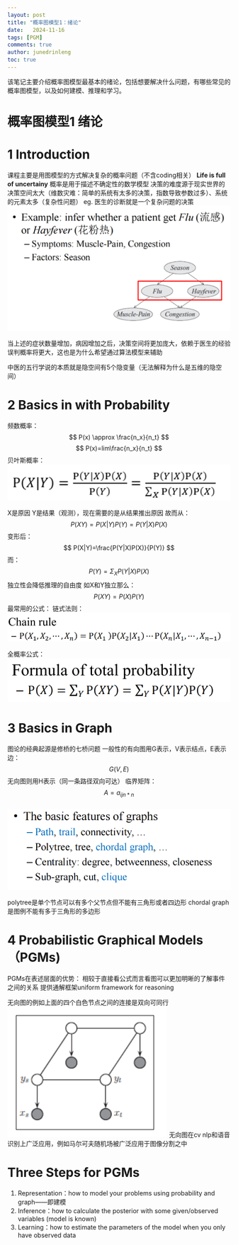 ```yaml
---
layout: post
title: "概率图模型1：绪论"
date:   2024-11-16
tags: [PGM]
comments: true
author: junedrinleng
toc: true
---
```



该笔记主要介绍概率图模型最基本的绪论，包括想要解决什么问题，有哪些常见的概率图模型，以及如何建模、推理和学习。


<!-- more -->

# 概率图模型1 绪论

# 1 Introduction 
课程主要是用图模型的方式解决复杂的概率问题（不含coding相关）
**Life is full of uncertainy**
概率是用于描述不确定性的数学模型
决策的难度源于现实世界的决策空间太大（维数灾难：简单的系统有太多的决策，指数导致参数过多）、系统的元素太多（复杂性问题）
eg. 医生的诊断就是一个复杂问题的决策
![](https://raw.githubusercontent.com/JuneDrinleng/JuneDrinleng.github.io/main/img/2024-11-16-%E6%A6%82%E7%8E%87%E5%9B%BE%E6%A8%A1%E5%9E%8B1%E7%BB%AA%E8%AE%BA/image-20240909101452938.png)


当上述的症状数量增加，病因增加之后，决策空间将更加庞大，依赖于医生的经验误判概率将更大，这也是为什么希望通过算法模型来辅助

中医的五行学说的本质就是隐空间有5个隐变量（无法解释为什么是五维的隐空间）
# 2 Basics in with Probability
频数概率：
$$
P(x) \approx \frac{n_x}{n_t}
$$
$$
P(x)=lim\frac{n_x}{n_t}
$$
贝叶斯概率：   
![](https://raw.githubusercontent.com/JuneDrinleng/JuneDrinleng.github.io/main/img/2024-11-16-%E6%A6%82%E7%8E%87%E5%9B%BE%E6%A8%A1%E5%9E%8B1%E7%BB%AA%E8%AE%BA/image-20240909102407997.png)

X是原因 Y是结果（观测），现在需要的是从结果推出原因
故而从：
$$
P(XY)=P(X|Y)P(Y)=P(Y|X)P(X)
$$
变形后：
$$
P(X|Y)=\frac{P(Y|X)P(X)}{P(Y)}
$$
而：
$$
P(Y)=\Sigma_XP(Y|X)P(X) 
$$
独立性会降低推理的自由度
如X和Y独立那么：
$$
P(XY)=P(X)P(Y)
$$
最常用的公式：
链式法则：  
![](https://raw.githubusercontent.com/JuneDrinleng/JuneDrinleng.github.io/main/img/2024-11-16-%E6%A6%82%E7%8E%87%E5%9B%BE%E6%A8%A1%E5%9E%8B1%E7%BB%AA%E8%AE%BA/image-20240909103303796.png)

全概率公式：  
![](https://raw.githubusercontent.com/JuneDrinleng/JuneDrinleng.github.io/main/img/2024-11-16-%E6%A6%82%E7%8E%87%E5%9B%BE%E6%A8%A1%E5%9E%8B1%E7%BB%AA%E8%AE%BA/image-20240909103444904.png)

# 3 Basics in Graph
图论的经典起源是修桥的七桥问题
一般性的有向图用G表示，V表示结点，E表示边：
$$G(V,E)$$
无向图则用H表示（同一条路径双向可达）
临界矩阵：
$$A={a_{ij}}_{n*n}$$  
![](https://raw.githubusercontent.com/JuneDrinleng/JuneDrinleng.github.io/main/img/2024-11-16-%E6%A6%82%E7%8E%87%E5%9B%BE%E6%A8%A1%E5%9E%8B1%E7%BB%AA%E8%AE%BA/image-20240909112152821.png)

polytree是单个节点可以有多个父节点但不能有三角形或者四边形
chordal graph是图例不能有多于三角形的多边形

# 4 Probabilistic Graphical Models（PGMs)
PGMs在表述层面的优势：
相较于直接看公式而言看图可以更加明晰的了解事件之间的关系
提供通解框架uniform framework for reasoning

无向图的例如上面的四个白色节点之间的连接是双向可同行  
![](https://raw.githubusercontent.com/JuneDrinleng/JuneDrinleng.github.io/main/img/2024-11-16-%E6%A6%82%E7%8E%87%E5%9B%BE%E6%A8%A1%E5%9E%8B1%E7%BB%AA%E8%AE%BA/image-20240909113531985.png)
无向图在cv nlp和语音识别上广泛应用，例如马尔可夫随机场被广泛应用于图像分割之中

# Three Steps for PGMs
1. Representation：how to model your problems using probability and graph——即建模
2. Inference：how to calculate the posterior with some given/observed variables (model is known)
3. Learning：how to estimate the parameters of the model when you only have observed data